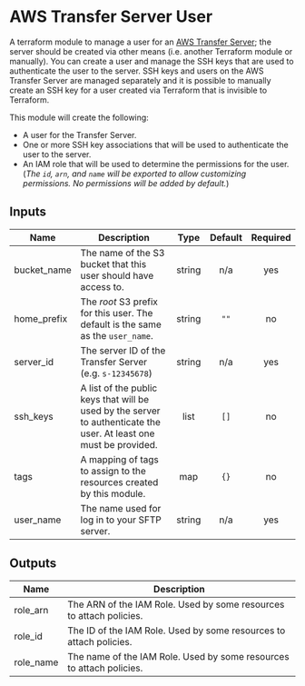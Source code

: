 # AWS Transfer Server User

A terraform module to manage a user for an [AWS Transfer Server](https://aws.amazon.com/sftp/); the server should be created via other means (i.e. another Terraform module or manually). You can create a user and manage the SSH keys that are used to authenticate the user to the server. SSH keys and users on the AWS Transfer Server are managed separately and it is possible to manually create an SSH key for a user created via Terraform that is invisible to Terraform.

This module will create the following:
- A user for the Transfer Server.
- One or more SSH key associations that will be used to authenticate the user to the server.
- An IAM role that will be used to determine the permissions for the user. (*The `id`, `arn`, and `name` will be exported to allow customizing permissions. No permissions will be added by default.*)

<!-- BEGINNING OF PRE-COMMIT-TERRAFORM DOCS HOOK -->
## Inputs

| Name | Description | Type | Default | Required |
|------|-------------|:----:|:-----:|:-----:|
| bucket\_name | The name of the S3 bucket that this user should have access to. | string | n/a | yes |
| home\_prefix | The *root* S3 prefix for this user. The default is the same as the `user_name`. | string | `""` | no |
| server\_id | The server ID of the Transfer Server (e.g. `s-12345678`) | string | n/a | yes |
| ssh\_keys | A list of the public keys that will be used by the server to authenticate the user. At least one must be provided. | list | `[]` | no |
| tags | A mapping of tags to assign to the resources created by this module. | map | `{}` | no |
| user\_name | The name used for log in to your SFTP server. | string | n/a | yes |

## Outputs

| Name | Description |
|------|-------------|
| role\_arn | The ARN of the IAM Role. Used by some resources to attach policies. |
| role\_id | The ID of the IAM Role. Used by some resources to attach policies. |
| role\_name | The name of the IAM Role. Used by some resources to attach policies. |

<!-- END OF PRE-COMMIT-TERRAFORM DOCS HOOK -->
